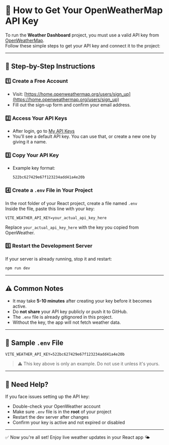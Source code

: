 # 🔑 How to Get Your OpenWeatherMap API Key

To run the **Weather Dashboard** project, you must use a valid API key from [OpenWeatherMap](https://openweathermap.org/).  
Follow these simple steps to get your API key and connect it to the project:

---

## 🧭 Step-by-Step Instructions

### 1️⃣ Create a Free Account
- Visit: [https://home.openweathermap.org/users/sign_up](https://home.openweathermap.org/users/sign_up)
- Fill out the sign-up form and confirm your email address.

### 2️⃣ Access Your API Keys
- After login, go to [My API Keys](https://home.openweathermap.org/api_keys)
- You'll see a default API key. You can use that, or create a new one by giving it a name.

### 3️⃣ Copy Your API Key
- Example key format:
  ```
  522bc627429e67f123234add41a4e20b
  ```

### 4️⃣ Create a `.env` File in Your Project
In the root folder of your React project, create a file named `.env`  
Inside the file, paste this line with your key:

```env
VITE_WEATHER_API_KEY=your_actual_api_key_here
```

Replace `your_actual_api_key_here` with the key you copied from OpenWeather.

### 5️⃣ Restart the Development Server
If your server is already running, stop it and restart:
```bash
npm run dev
```

---

## ⚠️ Common Notes

- It may take **5-10 minutes** after creating your key before it becomes active.
- Do **not share** your API key publicly or push it to GitHub.
- The `.env` file is already gitignored in this project.
- Without the key, the app will not fetch weather data.

---

## 📄 Sample `.env` File

```env
VITE_WEATHER_API_KEY=522bc627429e67f123234add41a4e20b
```

> ⚠️ This key above is only an example. Do not use it unless it's yours.

---

## 🙋 Need Help?

If you face issues setting up the API key:
- Double-check your OpenWeather account
- Make sure `.env` file is in the **root** of your project
- Restart the dev server after changes
- Confirm your key is active and not expired or disabled

---

✅ Now you're all set! Enjoy live weather updates in your React app 🌤️
